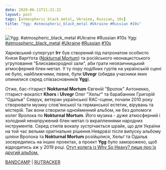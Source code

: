 ```yaml
---
date: 2020-06-11T11:21:22
layout: post
tags: [atmospheric_black_metal, Ukraine, Russian, 10s]
title: "Ygg: #atmospheric_black_metal #Ukraine #Russian #10s"
---
```

![Ygg: #atmospheric_black_metal #Ukraine #Russian #10s](https://res.cloudinary.com/vast-space-unexplored/image/upload/q_auto,dpr_auto,w_auto/photos/photo_991_11-06-2020_11-21-22.jpg)
Ygg: [#atmospheric_black_metal](/tags/#atmospheric_black_metal) [#Ukraine](/tags/#Ukraine) [#Russian](/tags/#Russian) [#10s](/tags/#10s)

Харківський супергурт **Ігг** був створений під патронатом особисто Князя Варґґота ([Nokturnal Mortum](/2019-10-29-nokturnal-mortum--symphonic-black-metal-old-school-black-metal)) та російського неонацистського угруповання &quot;Блискавкородної зали&quot;, аби грати неоязичницький атмосферний блек-метал. У ту пору подібних гуртів на українській сцені не було, найближчими, певне, були **Ulvegr** (обидва учасники яких опинилися серед співзасновників **Ygg**).

Отже, бас-гітарист **Nokturnal Mortum** Євгеній &quot;Вролок&quot; Антоненко, гітарист-вокаліст **Khors** і **Ulvegr** Олег &quot;Хельґ&quot; та барабанник Григорій &quot;Одальв&quot; Севрук, ветеран української RAC-сцени, почали 2010 року створювати музику слов&#39;янської та германської естетик, вірувань та містерій. Так вони створили однойменний альбом, не без допомоги колег Вролока по **Nokturnal Mortum**. Його музика - дуже атмосферний і холодний ненапружений блек-метал із вкрапленнями народних інструментів. Серед стилів вокалу зустрічається шрайк, що для України на той час вельми оригінальне рішення.Невдовзі після випуску альбому шляхи Вролока та **Nokturnal Mortum** розійшлися, Хельґ та Одальв зосередились на інших проектах, а проект **Ygg** було заморожено, щоб відродитись аж у 2019 році. [Отут колега із Why So Heavy? пише про їх другий альбом.](https://t.me/why_so_heavy/858) 

[BANDCAMP](https://yggmusic.bandcamp.com/album/ygg) \| [RUTRACKER](https://rutracker.org/forum/viewtopic.php?t=3501121)